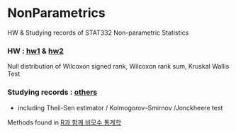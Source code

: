 # NonParametrics
HW & Studying records of STAT332 Non-parametric Statistics
### HW : [hw1](./hw1) & [hw2](./hw2)
Null distribution of Wilcoxon signed rank, Wilcoxon rank sum, Kruskal Wallis Test
### Studying records : [others](./others)
- including Theil-Sen estimator / Kolmogorov–Smirnov /Jonckheere test

Methods found in [R과 함께 비모수 통계학](https://www.aladin.co.kr/shop/wproduct.aspx?ItemId=53430780)
